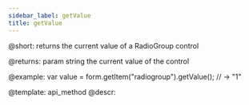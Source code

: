 ```yaml
---
sidebar_label: getValue
title: getValue
---          
```


@short: returns the current value of a RadioGroup control



@returns:
param   string     the current value of the control

@example:
var value = form.getItem("radiogroup").getValue();
// -> "1"



@template: api_method
@descr:


